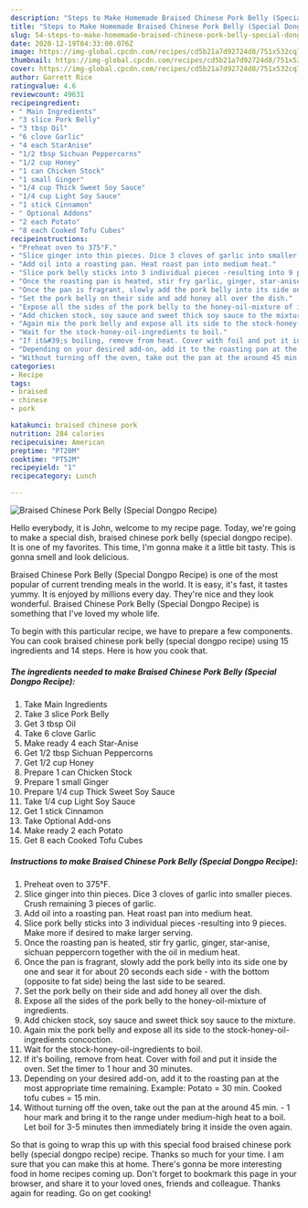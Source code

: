 ```yaml
---
description: "Steps to Make Homemade Braised Chinese Pork Belly (Special Dongpo Recipe)"
title: "Steps to Make Homemade Braised Chinese Pork Belly (Special Dongpo Recipe)"
slug: 54-steps-to-make-homemade-braised-chinese-pork-belly-special-dongpo-recipe
date: 2020-12-19T04:33:00.076Z
image: https://img-global.cpcdn.com/recipes/cd5b21a7d92724d8/751x532cq70/braised-chinese-pork-belly-special-dongpo-recipe-recipe-main-photo.jpg
thumbnail: https://img-global.cpcdn.com/recipes/cd5b21a7d92724d8/751x532cq70/braised-chinese-pork-belly-special-dongpo-recipe-recipe-main-photo.jpg
cover: https://img-global.cpcdn.com/recipes/cd5b21a7d92724d8/751x532cq70/braised-chinese-pork-belly-special-dongpo-recipe-recipe-main-photo.jpg
author: Garrett Rice
ratingvalue: 4.6
reviewcount: 49631
recipeingredient:
- " Main Ingredients"
- "3 slice Pork Belly"
- "3 tbsp Oil"
- "6 clove Garlic"
- "4 each StarAnise"
- "1/2 tbsp Sichuan Peppercorns"
- "1/2 cup Honey"
- "1 can Chicken Stock"
- "1 small Ginger"
- "1/4 cup Thick Sweet Soy Sauce"
- "1/4 cup Light Soy Sauce"
- "1 stick Cinnamon"
- " Optional Addons"
- "2 each Potato"
- "8 each Cooked Tofu Cubes"
recipeinstructions:
- "Preheat oven to 375°F."
- "Slice ginger into thin pieces. Dice 3 cloves of garlic into smaller pieces. Crush remaining 3 pieces of garlic."
- "Add oil into a roasting pan. Heat roast pan into medium heat."
- "Slice pork belly sticks into 3 individual pieces -resulting into 9 pieces. Make more if desired to make larger serving."
- "Once the roasting pan is heated, stir fry garlic, ginger, star-anise, sichuan peppercorn together with the oil in medium heat."
- "Once the pan is fragrant, slowly add the pork belly into its side one by one and sear it for about 20 seconds each side - with the bottom (opposite to fat side) being the last side to be seared."
- "Set the pork belly on their side and add honey all over the dish."
- "Expose all the sides of the pork belly to the honey-oil-mixture of ingredients."
- "Add chicken stock, soy sauce and sweet thick soy sauce to the mixture."
- "Again mix the pork belly and expose all its side to the stock-honey-oil-ingredients concoction."
- "Wait for the stock-honey-oil-ingredients to boil."
- "If it&#39;s boiling, remove from heat. Cover with foil and put it inside the oven. Set the timer to 1 hour and 30 minutes."
- "Depending on your desired add-on, add it to the roasting pan at the most appropriate time remaining. Example: Potato = 30 min. Cooked tofu cubes = 15 min."
- "Without turning off the oven, take out the pan at the around 45 min. - 1 hour mark and bring it to the range under medium-high heat to a boil. Let boil for 3-5 minutes then immediately bring it inside the oven again."
categories:
- Recipe
tags:
- braised
- chinese
- pork

katakunci: braised chinese pork 
nutrition: 284 calories
recipecuisine: American
preptime: "PT20M"
cooktime: "PT52M"
recipeyield: "1"
recipecategory: Lunch

---
```



![Braised Chinese Pork Belly (Special Dongpo Recipe)](https://img-global.cpcdn.com/recipes/cd5b21a7d92724d8/751x532cq70/braised-chinese-pork-belly-special-dongpo-recipe-recipe-main-photo.jpg)

Hello everybody, it is John, welcome to my recipe page. Today, we're going to make a special dish, braised chinese pork belly (special dongpo recipe). It is one of my favorites. This time, I'm gonna make it a little bit tasty. This is gonna smell and look delicious.

Braised Chinese Pork Belly (Special Dongpo Recipe) is one of the most popular of current trending meals in the world. It is easy, it's fast, it tastes yummy. It is enjoyed by millions every day. They're nice and they look wonderful. Braised Chinese Pork Belly (Special Dongpo Recipe) is something that I've loved my whole life.




To begin with this particular recipe, we have to prepare a few components. You can cook braised chinese pork belly (special dongpo recipe) using 15 ingredients and 14 steps. Here is how you cook that.

<!--inarticleads1-->

##### The ingredients needed to make Braised Chinese Pork Belly (Special Dongpo Recipe):

1. Take  Main Ingredients
1. Take 3 slice Pork Belly
1. Get 3 tbsp Oil
1. Take 6 clove Garlic
1. Make ready 4 each Star-Anise
1. Get 1/2 tbsp Sichuan Peppercorns
1. Get 1/2 cup Honey
1. Prepare 1 can Chicken Stock
1. Prepare 1 small Ginger
1. Prepare 1/4 cup Thick Sweet Soy Sauce
1. Take 1/4 cup Light Soy Sauce
1. Get 1 stick Cinnamon
1. Take  Optional Add-ons
1. Make ready 2 each Potato
1. Get 8 each Cooked Tofu Cubes




<!--inarticleads2-->

##### Instructions to make Braised Chinese Pork Belly (Special Dongpo Recipe):

1. Preheat oven to 375°F.
1. Slice ginger into thin pieces. Dice 3 cloves of garlic into smaller pieces. Crush remaining 3 pieces of garlic.
1. Add oil into a roasting pan. Heat roast pan into medium heat.
1. Slice pork belly sticks into 3 individual pieces -resulting into 9 pieces. Make more if desired to make larger serving.
1. Once the roasting pan is heated, stir fry garlic, ginger, star-anise, sichuan peppercorn together with the oil in medium heat.
1. Once the pan is fragrant, slowly add the pork belly into its side one by one and sear it for about 20 seconds each side - with the bottom (opposite to fat side) being the last side to be seared.
1. Set the pork belly on their side and add honey all over the dish.
1. Expose all the sides of the pork belly to the honey-oil-mixture of ingredients.
1. Add chicken stock, soy sauce and sweet thick soy sauce to the mixture.
1. Again mix the pork belly and expose all its side to the stock-honey-oil-ingredients concoction.
1. Wait for the stock-honey-oil-ingredients to boil.
1. If it&#39;s boiling, remove from heat. Cover with foil and put it inside the oven. Set the timer to 1 hour and 30 minutes.
1. Depending on your desired add-on, add it to the roasting pan at the most appropriate time remaining. Example: Potato = 30 min. Cooked tofu cubes = 15 min.
1. Without turning off the oven, take out the pan at the around 45 min. - 1 hour mark and bring it to the range under medium-high heat to a boil. Let boil for 3-5 minutes then immediately bring it inside the oven again.




So that is going to wrap this up with this special food braised chinese pork belly (special dongpo recipe) recipe. Thanks so much for your time. I am sure that you can make this at home. There's gonna be more interesting food in home recipes coming up. Don't forget to bookmark this page in your browser, and share it to your loved ones, friends and colleague. Thanks again for reading. Go on get cooking!
